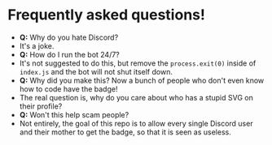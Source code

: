 # Frequently asked questions!
- **Q:** Why do you hate Discord?
- It's a joke.
- **Q:** How do I run the bot 24/7?
- It's not suggested to do this, but remove the `process.exit(0)` inside of `index.js` and the bot will not shut itself down.
- **Q:** Why did you make this? Now a bunch of people who don't even know how to code have the badge!
- The real question is, why do you care about who has a stupid SVG on their profile?
- **Q:** Won't this help scam people?
- Not entirely, the goal of this repo is to allow every single Discord user and their mother to get the badge, so that it is seen as useless.
